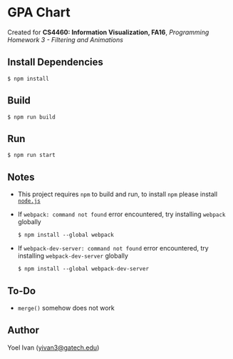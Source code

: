 # GPA Chart
Created for **CS4460: Information Visualization, FA16**, *Programming Homework 3 - Filtering and Animations*

## Install Dependencies
`$ npm install`

## Build
`$ npm run build`

## Run
`$ npm run start`

## Notes
+ This project requires `npm` to build and run, to install `npm` please install <a href="https://nodejs.org/en/">`node.js`</a>

+ If `webpack: command not found` error encountered, try installing `webpack` globally

  `$ npm install --global webpack`

+ If `webpack-dev-server: command not found` error encountered, try installing `webpack-dev-server` globally

  `$ npm install --global webpack-dev-server`

## To-Do
+ `merge()` somehow does not work

## Author
Yoel Ivan (<a href="mailto:yivan3@gatech.edu">yivan3@gatech.edu</a>)
